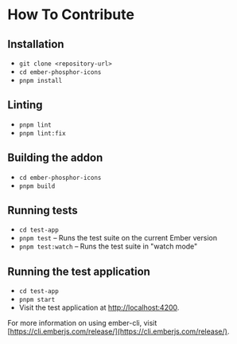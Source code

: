 # How To Contribute

## Installation

- `git clone <repository-url>`
- `cd ember-phosphor-icons`
- `pnpm install`

## Linting

- `pnpm lint`
- `pnpm lint:fix`

## Building the addon

- `cd ember-phosphor-icons`
- `pnpm build`

## Running tests

- `cd test-app`
- `pnpm test` – Runs the test suite on the current Ember version
- `pnpm test:watch` – Runs the test suite in "watch mode"

## Running the test application

- `cd test-app`
- `pnpm start`
- Visit the test application at [http://localhost:4200](http://localhost:4200).

For more information on using ember-cli, visit [https://cli.emberjs.com/release/](https://cli.emberjs.com/release/).
